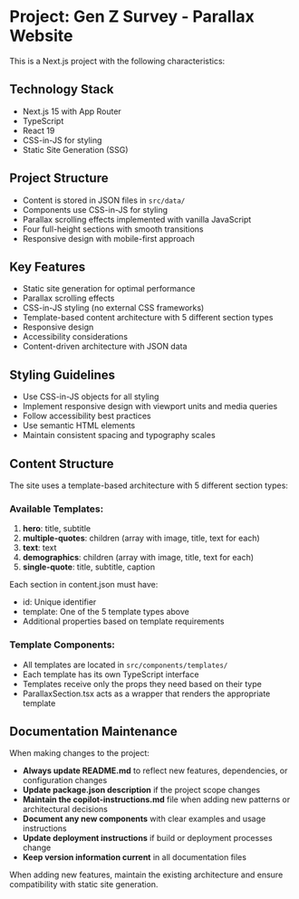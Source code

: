 <!-- Use this file to provide workspace-specific custom instructions to Copilot. For more details, visit https://code.visualstudio.com/docs/copilot/copilot-customization#_use-a-githubcopilotinstructionsmd-file -->

# Project: Gen Z Survey - Parallax Website

This is a Next.js project with the following characteristics:

## Technology Stack
- Next.js 15 with App Router
- TypeScript
- React 19
- CSS-in-JS for styling
- Static Site Generation (SSG)

## Project Structure
- Content is stored in JSON files in `src/data/`
- Components use CSS-in-JS for styling
- Parallax scrolling effects implemented with vanilla JavaScript
- Four full-height sections with smooth transitions
- Responsive design with mobile-first approach

## Key Features
- Static site generation for optimal performance
- Parallax scrolling effects
- CSS-in-JS styling (no external CSS frameworks)
- Template-based content architecture with 5 different section types
- Responsive design
- Accessibility considerations
- Content-driven architecture with JSON data

## Styling Guidelines
- Use CSS-in-JS objects for all styling
- Implement responsive design with viewport units and media queries
- Follow accessibility best practices
- Use semantic HTML elements
- Maintain consistent spacing and typography scales

## Content Structure
The site uses a template-based architecture with 5 different section types:

### Available Templates:
1. **hero**: title, subtitle
2. **multiple-quotes**: children (array with image, title, text for each)
3. **text**: text
4. **demographics**: children (array with image, title, text for each)
5. **single-quote**: title, subtitle, caption

Each section in content.json must have:
- id: Unique identifier
- template: One of the 5 template types above
- Additional properties based on template requirements

### Template Components:
- All templates are located in `src/components/templates/`
- Each template has its own TypeScript interface
- Templates receive only the props they need based on their type
- ParallaxSection.tsx acts as a wrapper that renders the appropriate template

## Documentation Maintenance
When making changes to the project:
- **Always update README.md** to reflect new features, dependencies, or configuration changes
- **Update package.json description** if the project scope changes
- **Maintain the copilot-instructions.md** file when adding new patterns or architectural decisions
- **Document any new components** with clear examples and usage instructions
- **Update deployment instructions** if build or deployment processes change
- **Keep version information current** in all documentation files

When adding new features, maintain the existing architecture and ensure compatibility with static site generation.
